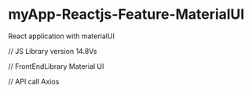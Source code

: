 # myApp-Reactjs-Feature-MaterialUI
React application with materialUI


// JS Library
version 14.8Vs

// FrontEndLibrary
Material UI

// API call
Axios
